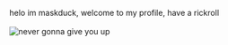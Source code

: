 helo im maskduck, welcome to my profile, have a rickroll <br> <br>
![never gonna give you up](./ezgif-1-a0e2946848.gif)
